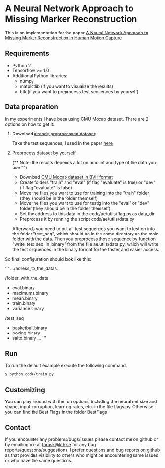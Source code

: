 # A Neural Network Approach to Missing Marker Reconstruction


This is an implementation for the paper [A Neural Network Approach to Missing Marker Reconstruction in Human Motion Capture](https://arxiv.org/abs/1803.02665)

## Requirements
- Python 2
- Tensorflow >= 1.0
- Additional Python libraries:
  - numpy
  - matplotlib (if you want to visualize the results)
  - btk (if you want to preprocess test sequences by yourself)


## Data preparation

In my experiments I have been using CMU Mocap dataset. There are 2 options on how to get it:

1. Download [already preprocessed dataset](https://kth.box.com/s/kdfsgq9q26dmxuez3zd02e5fjnmirus7):

   Take the test sequences, I used in the paper [here](https://kth.box.com/s/iw30bkv8wak864mveceywgvgkopweuxo)



2. Preprocess dataset by yourself

    (** Note: the results depends a lot on amount and type of the data you use **)

   - Download [CMU Mocap dataset in BVH format](https://sites.google.com/a/cgspeed.com/cgspeed/motion-capture/daz-friendly-release)
   - Create folders "train" and "eval" (if flag "evaluate" is true) or "dev" (if flag "evaluate" is false)
   - Move the files you want to use for training into the "train" folder (they should be in the folder themself)
   - Move the files you want to use for testig into the "eval" or "dev" folder (they should be in the folder themself)
   - Set the address to this data in the code/ae/utils/flag.py as data_dir
   - Preprocess it by running the script code/ae/utils/data.py

   Afterwards you need to put all test sequences you want to test on into the folder "test_seq", which should be in the same directory as the main folder with the data.
   Then you preprocess those sequence by function "write_test_seq_in_binary" from the file ae/utils/data.py, which will write the test sequences in the binary format for the faster and easier access.

So final configuration should look like this:

'''
.../adress_to_the_data/...

/folder_with_the_data
- eval.binary
- maximums.binary
- mean.binary
- train.binary
- variance.binary

/test_seq
- basketball.binary
- boxing.binary
- salto.binary
...
'''
  

## Run
To run the default example execute the following command. 

```bash
$ python code/train.py
```

## Customizing
You can play around with the run options, including the neural net size and shape, input corruption, learning rates, etc. in the file flags.py.
Otherwise - you can find the Best Flags in the folder BestFlags

## Contact

If you encounter any problems/bugs/issues please contact me on github or by emailing me at tarask@kth.se for any bug reports/questions/suggestions. I prefer questions and bug reports on github as that provides visibility to others who might be encountering same issues or who have the same questions.
